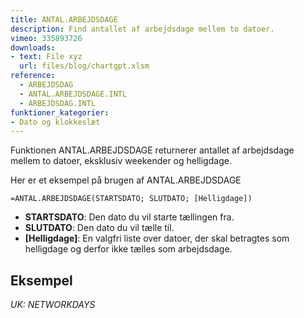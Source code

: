 ```yaml
---
title: ANTAL.ARBEJDSDAGE
description: Find antallet af arbejdsdage mellem to datoer.
vimeo: 335893726
downloads: 
- text: File xyz
  url: files/blog/chartgpt.xlsm
reference: 
  - ARBEJDSDAG
  - ANTAL.ARBEJDSDAGE.INTL
  - ARBEJDSDAG.INTL
funktioner_kategorier:
- Dato og klokkeslæt
---
```


Funktionen ANTAL.ARBEJDSDAGE returnerer antallet af arbejdsdage mellem to datoer, eksklusiv weekender og helligdage.

<!--more-->

Her er et eksempel på brugen af ANTAL.ARBEJDSDAGE

    =ANTAL.ARBEJDSDAGE(STARTSDATO; SLUTDATO; [Helligdage])

- **STARTSDATO**: Den dato du vil starte tællingen fra.
- **SLUTDATO**: Den dato du vil tælle til.
- **[Helligdage]**: En valgfri liste over datoer, der skal betragtes som helligdage og derfor ikke tælles som arbejdsdage.

## Eksempel

*UK: NETWORKDAYS*